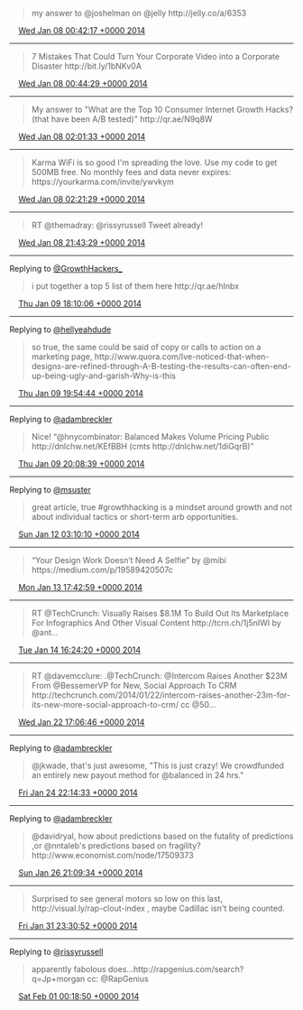 > my answer to @joshelman on @jelly http://jelly\.co/a/6353

<img src="../../media/tweet.ico" width="12" /> [Wed Jan 08 00:42:17 +0000 2014](https://twitter.com/adambreckler/status/420717057944993792)

----

> 7 Mistakes That Could Turn Your Corporate Video into a Corporate Disaster http://bit\.ly/1bNKv0A

<img src="../../media/tweet.ico" width="12" /> [Wed Jan 08 00:44:29 +0000 2014](https://twitter.com/adambreckler/status/420717610548731904)

----

> My answer to "What are the Top 10 Consumer Internet Growth Hacks? \(that have been A/B tested\)" http://qr\.ae/N9q8W

<img src="../../media/tweet.ico" width="12" /> [Wed Jan 08 02:01:33 +0000 2014](https://twitter.com/adambreckler/status/420737002863353856)

----

> Karma WiFi is so good I'm spreading the love\. Use my code to get 500MB free\. No monthly fees and data never expires: https://yourkarma\.com/invite/ywvkym

<img src="../../media/tweet.ico" width="12" /> [Wed Jan 08 02:21:29 +0000 2014](https://twitter.com/adambreckler/status/420742021867769858)

----

> RT @themadray: @rissyrussell Tweet already\!

<img src="../../media/tweet.ico" width="12" /> [Wed Jan 08 21:43:29 +0000 2014](https://twitter.com/adambreckler/status/421034448193605633)

----

Replying to [@GrowthHackers\_](https://twitter.com/GrowthHackers/status/421339411184226304)

>  i put together a top 5 list of them here http://qr\.ae/hInbx

<img src="../../media/tweet.ico" width="12" /> [Thu Jan 09 18:10:06 +0000 2014](https://twitter.com/adambreckler/status/421343135126388736)

----

Replying to [@hellyeahdude](https://twitter.com/@hellyeahdude/status/421362235764527104)

> so true, the same could be said of copy or calls to action on a marketing page, http://www\.quora\.com/Ive\-noticed\-that\-when\-designs\-are\-refined\-through\-A\-B\-testing\-the\-results\-can\-often\-end\-up\-being\-ugly\-and\-garish\-Why\-is\-this

<img src="../../media/tweet.ico" width="12" /> [Thu Jan 09 19:54:44 +0000 2014](https://twitter.com/adambreckler/status/421369469303144449)

----

Replying to [@adambreckler](https://twitter.com/newsycbot/status/421367066562932736)

> Nice\! “@hnycombinator: Balanced Makes Volume Pricing Public http://dnlchw\.net/KEfBBH \(cmts http://dnlchw\.net/1diGqrB\)”

<img src="../../media/tweet.ico" width="12" /> [Thu Jan 09 20:08:39 +0000 2014](https://twitter.com/adambreckler/status/421372971848986624)

----

Replying to [@msuster](https://twitter.com/msuster/status/422045511865339904)

> great article, true \#growthhacking is a mindset around growth and not about individual tactics or short\-term arb opportunities\.

<img src="../../media/tweet.ico" width="12" /> [Sun Jan 12 03:10:10 +0000 2014](https://twitter.com/adambreckler/status/422203825617764354)

----

> “Your Design Work Doesn’t Need A Selfie” by @mibi https://medium\.com/p/19589420507c

<img src="../../media/tweet.ico" width="12" /> [Mon Jan 13 17:42:59 +0000 2014](https://twitter.com/adambreckler/status/422785861562814464)

----

> RT @TechCrunch: Visually Raises $8\.1M To Build Out Its Marketplace For Infographics And Other Visual Content http://tcrn\.ch/1j5nIWI by @ant…

<img src="../../media/tweet.ico" width="12" /> [Tue Jan 14 16:24:20 +0000 2014](https://twitter.com/adambreckler/status/423128456814002177)

----

> RT @davemcclure: \.@TechCrunch: @Intercom Raises Another $23M From @BessemerVP for New, Social Approach To CRM http://techcrunch\.com/2014/01/22/intercom\-raises\-another\-23m\-for\-its\-new\-more\-social\-approach\-to\-crm/ cc @50…

<img src="../../media/tweet.ico" width="12" /> [Wed Jan 22 17:06:46 +0000 2014](https://twitter.com/adambreckler/status/426038242064887808)

----

Replying to [@adambreckler](https://twitter.com/jkwade/status/426836858434097152)

> @jkwade, that's just awesome, "This is just crazy\! We crowdfunded an entirely new payout method for @balanced in 24 hrs\."

<img src="../../media/tweet.ico" width="12" /> [Fri Jan 24 22:14:33 +0000 2014](https://twitter.com/adambreckler/status/426840471537602560)

----

Replying to [@adambreckler](https://twitter.com/davidryalpug/status/427527179170107392)

> @davidryal, how about predictions based on the futality of predictions ,or @nntaleb's predictions based on fragility? http://www\.economist\.com/node/17509373

<img src="../../media/tweet.ico" width="12" /> [Sun Jan 26 21:09:34 +0000 2014](https://twitter.com/adambreckler/status/427548895250350080)

----

> Surprised to see general motors so low on this last,  http://visual\.ly/rap\-clout\-index , maybe Cadillac isn't being counted\.

<img src="../../media/tweet.ico" width="12" /> [Fri Jan 31 23:30:52 +0000 2014](https://twitter.com/adambreckler/status/429396393732485120)

----

Replying to [@rissyrussell](https://twitter.com/@rissyrussell/status/429398806640091136)

> apparently fabolous does\.\.\.http://rapgenius\.com/search?q\=Jp\+morgan cc: @RapGenius

<img src="../../media/tweet.ico" width="12" /> [Sat Feb 01 00:18:50 +0000 2014](https://twitter.com/adambreckler/status/429408462770954240)